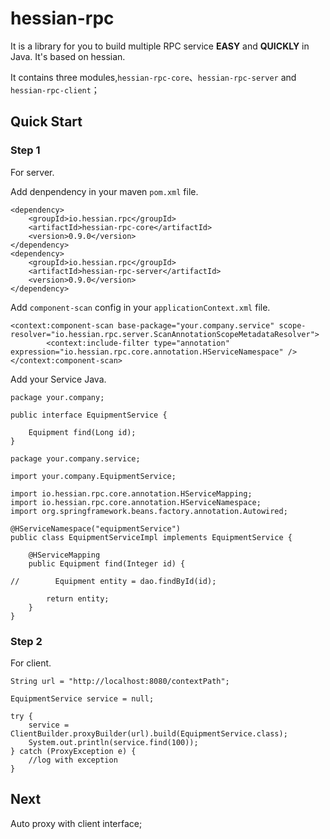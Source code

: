 # hessian-rpc

It is a library for you to build multiple RPC service **EASY** and **QUICKLY** in Java. It's based on hessian.

It contains three modules,`hessian-rpc-core`、`hessian-rpc-server` and `hessian-rpc-client`；

## Quick Start

### Step 1

For server.

Add denpendency in your maven `pom.xml` file.

```
<dependency>
    <groupId>io.hessian.rpc</groupId>
    <artifactId>hessian-rpc-core</artifactId>
    <version>0.9.0</version>
</dependency>
<dependency>
    <groupId>io.hessian.rpc</groupId>
    <artifactId>hessian-rpc-server</artifactId>
    <version>0.9.0</version>
</dependency>
```

Add `component-scan` config in your `applicationContext.xml` file.

```
<context:component-scan base-package="your.company.service" scope-resolver="io.hessian.rpc.server.ScanAnnotationScopeMetadataResolver">
        <context:include-filter type="annotation" expression="io.hessian.rpc.core.annotation.HServiceNamespace" />
</context:component-scan>
```

Add your Service Java.

```
package your.company;

public interface EquipmentService {

    Equipment find(Long id);
}
```

```
package your.company.service;

import your.company.EquipmentService;

import io.hessian.rpc.core.annotation.HServiceMapping;
import io.hessian.rpc.core.annotation.HServiceNamespace;
import org.springframework.beans.factory.annotation.Autowired;

@HServiceNamespace("equipmentService")
public class EquipmentServiceImpl implements EquipmentService {

    @HServiceMapping
    public Equipment find(Integer id) {
        
//        Equipment entity = dao.findById(id);
        
        return entity;
    }
}
```

### Step 2

For client.

```
String url = "http://localhost:8080/contextPath";

EquipmentService service = null;

try {
    service = ClientBuilder.proxyBuilder(url).build(EquipmentService.class);
    System.out.println(service.find(100));
} catch (ProxyException e) {
    //log with exception
}

```

## Next

Auto proxy with client interface;


